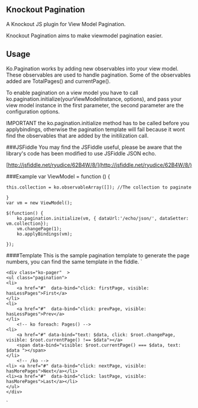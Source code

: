 ## Knockout Pagination
A Knockout JS plugin for View Model Pagination.

Knockout Pagination aims to make viewmodel pagination easier.

## Usage
Ko.Pagination works by adding new observables into your view model. These observables are used to handle pagination. Some of the observables added are TotalPages() and currentPage().

To enable pagination on a view model you have to call ko.pagination.initialize(yourViewModelInstance, options), and pass your view model instance in the first parameter, the second parameter are the configuration options.

IMPORTANT the ko.pagination.initialize method has to be called before you applybindings, otherwise the pagination template will fail because it wont find the observables that are added by the initilization call.

###JSFiddle
You may find the JSFiddle useful, please be aware that the library's code has been modified to use JSFiddle JSON echo.

[http://jsfiddle.net/ryudice/62B4W/8/](http://jsfiddle.net/ryudice/62B4W/8/)


###Example
    var ViewModel = function () {
    
    this.collection = ko.observableArray([]); //The collection to paginate
    
    }
    var vm = new ViewModel();
    
	$(function() {
    	ko.pagination.initialize(vm, { dataUrl:'/echo/json/', dataSetter: vm.collection});
    	vm.changePage(1);
    	ko.applyBindings(vm);
    
    });

####Template
This is the sample pagination template to generate the page numbers, you can find the same template in the fiddle.
`

	<div class="ko-pager"  >
    <ul class="pagination">
    <li>
    	<a href="#"  data-bind="click: firstPage, visible: hasLessPages">First</a>
    </li>
    <li>
    	<a href="#"  data-bind="click: prevPage, visible: hasLessPages">Prev</a>
    </li>
    	<!-- ko foreach: Pages() -->
    <li>
    	<a href="#" data-bind="text: $data, click: $root.changePage, visible: $root.currentPage() !== $data"></a>
    	<span data-bind="visible: $root.currentPage() === $data, text: $data "></span>
    </li>
    	<!-- /ko -->
    <li> <a href="#" data-bind="click: nextPage, visible: hasMorePages">Next</a></li>
    <li><a href="#"  data-bind="click: lastPage, visible: hasMorePages">Last</a></li>
    </ul>
    </div>
`
	